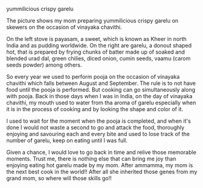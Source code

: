 yummilicious crispy garelu

<!--more-->

The picture shows my mom preparing yummilicious crispy garelu on skewers on the occasion of vinayaka chavithi.

On the left stove is payasam, a sweet, 
which is known as Kheer in north India and as pudding worldwide. On the right are garelu, a donout shaped hot, that is prepared by frying chunks of batter
made up of soaked and blended urad dal, green chilies, diced onion, cumin seeds, vaamu (carom seeds powder) among others.

So every year we used to perform pooja on the occasion of vinayaka chavithi which falls between August and September. The rule is to not have food until the pooja is performed. But cooking can go simultaneously along with pooja.
Back in those days when I was in India, on the day of vinayaka chavithi, my mouth used to water from tha aroma of garelu especially when it is in the process of cooking and by looking the shape and color of it.

I used to wait for the moment when the pooja is completed, and when it's done I would not waste a second to go and attack the food, thoroughly enjoying and savouring each and every bite and used to lose track of the number
of garelu, keep on eating until I was full.

Given a chance, I would love to go back in time and relive those memorable moments. Trust me, there is nothing else that can bring me joy than enjoying eating hot garelu made by my mom.
After ammamma, my mom is the next best cook in the world!! After all she inherited those genes from my grand mom, so where will those skills go!!


